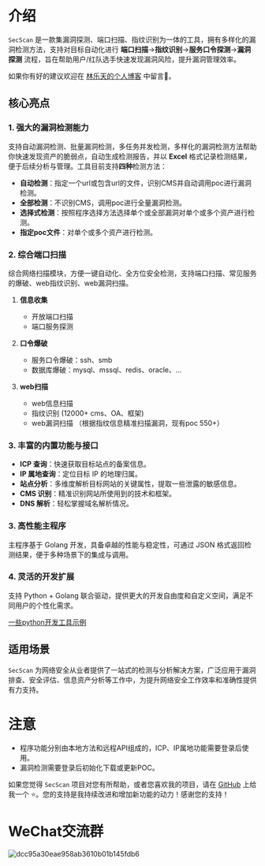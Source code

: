 # 介绍

`SecScan` 是一款集漏洞探测、端口扫描、指纹识别为一体的工具，拥有多样化的漏洞检测方法，支持对目标自动化进行 **端口扫描**->**指纹识别**->**服务口令探测**->**漏洞探测** 流程，旨在帮助用户/红队选手快速发现漏洞风险，提升漏洞管理效率。

如果你有好的建议欢迎在 [林乐天的个人博客](https://www.birdy02.com/secscript) 中留言🙂。

## 核心亮点

### 1. 强大的漏洞检测能力

支持自动漏洞检测、批量漏洞检测，多任务并发检测，多样化的漏洞检测方法帮助你快速发现资产的脆弱点，自动生成检测报告，并以 **Excel** 格式记录检测结果，便于后续分析与管理。工具目前支持**四种**检测方法：

- **自动检测**：指定一个url或包含url的文件，识别CMS并自动调用poc进行漏洞检测。
- **全部检测**：不识别CMS，调用poc进行全量漏洞检测。
- **选择式检测**：按照程序选择方法选择单个或全部漏洞对单个或多个资产进行检测。
- **指定poc文件**：对单个或多个资产进行检测。

### 2. 综合端口扫描

综合网络扫描模块，方便一键自动化、全方位安全检测，支持端口扫描、常见服务的爆破、web指纹识别、web漏洞扫描。

1. **信息收集**
    - 开放端口扫描
    - 端口服务探测

2.  **口令爆破**
    - 服务口令爆破：ssh、smb
    - 数据库爆破：mysql、mssql、redis、oracle、...

3. **web扫描**
    - web信息扫描
    - 指纹识别 (12000+ cms、OA、框架)
    - web漏洞扫描 （根据指纹信息精准扫描漏洞，现有poc 550+）


### 3. 丰富的内置功能与接口

- **ICP 查询**：快速获取目标站点的备案信息。
- **IP 属地查询**：定位目标 IP 的地理归属。
- **站点分析**：多维度解析目标网站的关键属性，提取一些泄露的敏感信息。
- **CMS 识别**：精准识别网站所使用到的技术和框架。
- **DNS 解析**：轻松掌握域名解析情况。

### 3. 高性能主程序

主程序基于 Golang 开发，具备卓越的性能与稳定性，可通过 JSON 格式返回检测结果，便于多种场景下的集成与调用。

### 4. 灵活的开发扩展

支持 Python + Golang 联合驱动，提供更大的开发自由度和自定义空间，满足不同用户的个性化需求。

[一些python开发工具示例](https://www.birdy02.com/docs/secscan/scripts)

## 适用场景

`SecScan` 为网络安全从业者提供了一站式的检测与分析解决方案，广泛应用于漏洞排查、安全评估、信息资产分析等工作中，为提升网络安全工作效率和准确性提供有力支持。

# 注意
- 程序功能分别由本地方法和远程API组成的，ICP、IP属地功能需要登录后使用。
- 漏洞检测需要登录后初始化下载或更新POC。

如果您觉得 `SecScan` 项目对您有所帮助，或者您喜欢我的项目，请在 [GitHub](https://github.com/birdy02-com/SecScan) 上给我一个 ⭐️。您的支持是我持续改进和增加新功能的动力！感谢您的支持！

# WeChat交流群
![dcc95a30eae958ab3610b01b145fdb6](https://github.com/user-attachments/assets/b9c8a7bd-5fcf-4a14-8b0c-b03038eed80a)



